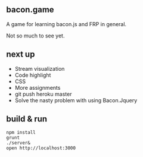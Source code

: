 ## bacon.game

A game for learning bacon.js and FRP in general.

Not so much to see yet.

## next up

- Stream visualization
- Code highlight
- CSS
- More assignments
- git push heroku master
- Solve the nasty problem with using Bacon.Jquery

## build & run

    npm install
    grunt
    ./server&
    open http://localhost:3000
